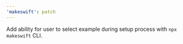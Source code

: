 ```yaml
---
'makeswift': patch
---
```


Add ability for user to select example during setup process with `npx makeswift` CLI.
